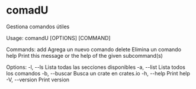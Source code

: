 # comadU
Gestiona comandos útiles

Usage: comandU [OPTIONS] [COMMAND]

Commands:
  add     Agrega un nuevo comando
  delete  Elimina un comando
  help    Print this message or the help of the given subcommand(s)

Options:
  -l, --ls              Lista todas las secciones disponibles
  -a, --list            Lista todos los comandos
  -b, --buscar <CRATE>  Busca un crate en crates.io
  -h, --help            Print help
  -V, --version         Print version

